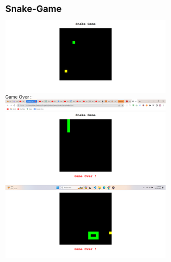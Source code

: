 # Snake-Game

![Snake Game](game.png)
Game Over :
![Snake Game Over](game_over.png)
![Snake Game Over2](game_over2.png)